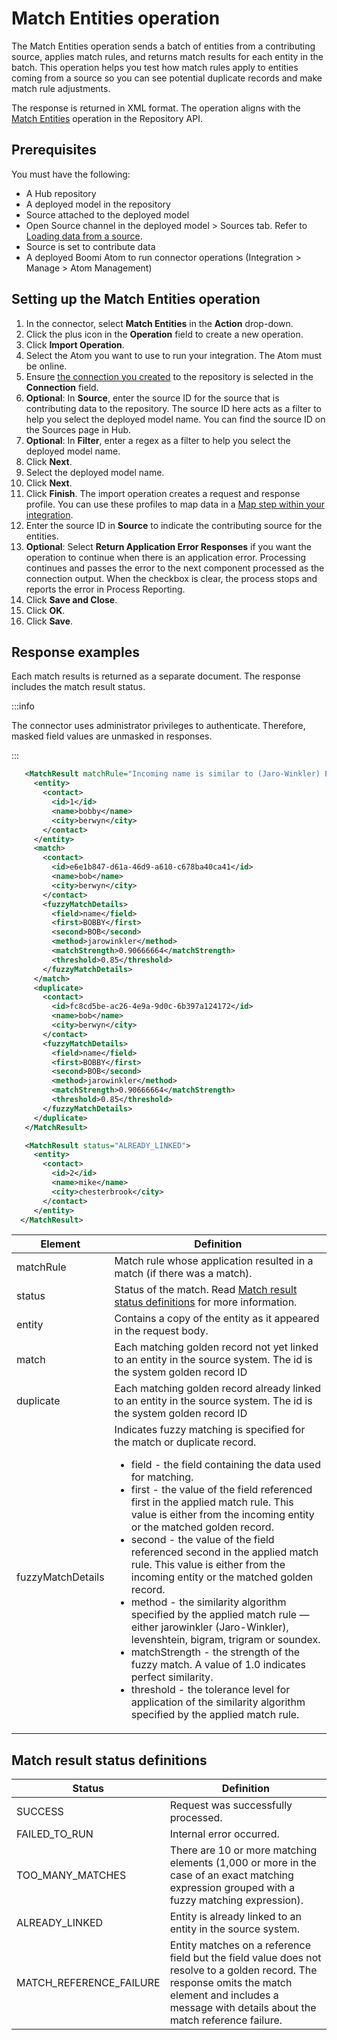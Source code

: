# Match Entities operation 

<head>
  <meta name="guidename" content="Integration"/>
  <meta name="context" content="GUID-c521cab0-4ad1-4907-bc6c-a57d08b6a10e"/>
</head>


The Match Entities operation sends a batch of entities from a contributing source, applies match rules, and returns match results for each entity in the batch. This operation helps you test how match rules apply to entities coming from a source so you can see potential duplicate records and make match rule adjustments. 

The response is returned in XML format. The operation aligns with the [Match Entities](/docs/Atomsphere/Master%20Data%20Hub/REST%20APIs/r-mdm-Match_Entities_d429e265-e650-4ad4-8f9b-5fe08c2db157.md) operation in the Repository API.

## Prerequisites

You must have the following: 

- A Hub repository 
- A deployed model in the repository
- Source attached to the deployed model
- Open Source channel in the deployed model > Sources tab. Refer to [Loading data from a source](/docs/Atomsphere/Master%20Data%20Hub/Deployment/t-mdm-Loading_data_from_a_source_8c5915de-5144-45a0-8d21-b798879e174a.md).
- Source is set to contribute data
- A deployed Boomi Atom to run connector operations (Integration > Manage > Atom Management)

## Setting up the Match Entities operation

1. In the connector, select **Match Entities** in the **Action** drop-down.
2. Click the plus icon in the **Operation** field to create a new operation.
3. Click **Import Operation**.
4. Select the Atom you want to use to run your integration. The Atom must be online.
5. Ensure [the connection you created](/docs/Atomsphere/Integration/Connectors/int-Boomi_Data_Hub_connection.md) to the repository is selected in the **Connection** field.
6. **Optional**: In **Source**, enter the source ID for the source that is contributing data to the repository. The source ID here acts as a filter to help you select the deployed model name. You can find the source ID on the Sources page in Hub.
7. **Optional**: In **Filter**, enter a regex as a filter to help you select the deployed model name.
8. Click **Next**.
9. Select the deployed model name. 
10. Click **Next**. 
9. Click **Finish**. The import operation creates a request and response profile. You can use these profiles to map data in a [Map step within your integration](/docs/Atomsphere/Integration/Process%20building/c-atm-Map_components_87f669d6-4999-445f-9f29-ed24e79c92dd.md).
10. Enter the source ID in **Source** to indicate the contributing source for the entities.
11. **Optional**: Select **Return Application Error Responses** if you want the operation to continue when there is an application error. Processing continues and passes the error to the next component processed as the connection output. When the checkbox is clear, the process stops and reports the error in Process Reporting.
12. Click **Save and Close**.
13. Click **OK**.
14. Click **Save**.


## Response examples

Each match results is returned as a separate document. The response includes the match result status.

:::info 

The connector uses administrator privileges to authenticate. Therefore, masked field values are unmasked in responses.

:::



```xml
   <MatchResult matchRule="Incoming name is similar to (Jaro-Winkler) Existing name" status="SUCCESS">
     <entity>
       <contact>
         <id>1</id>
         <name>bobby</name>
         <city>berwyn</city>
       </contact>
     </entity>
     <match>
       <contact>
         <id>e6e1b847-d61a-46d9-a610-c678ba40ca41</id>
         <name>bob</name>
         <city>berwyn</city>
       </contact>
       <fuzzyMatchDetails>
         <field>name</field>
         <first>BOBBY</first>
         <second>BOB</second>
         <method>jarowinkler</method>
         <matchStrength>0.90666664</matchStrength>
         <threshold>0.85</threshold>
       </fuzzyMatchDetails>
     </match>
     <duplicate>
       <contact>
         <id>fc8cd5be-ac26-4e9a-9d0c-6b397a124172</id>
         <name>bob</name>
         <city>berwyn</city>
       </contact>
       <fuzzyMatchDetails>
         <field>name</field>
         <first>BOBBY</first>
         <second>BOB</second>
         <method>jarowinkler</method>
         <matchStrength>0.90666664</matchStrength>
         <threshold>0.85</threshold>
       </fuzzyMatchDetails>
     </duplicate>
   </MatchResult>
```

```xml
   <MatchResult status="ALREADY_LINKED">
     <entity>
       <contact>
         <id>2</id>
         <name>mike</name>
         <city>chesterbrook</city>
       </contact>
     </entity>
  </MatchResult>

```

| Element | Definition |
| ----    | -----      |
|matchRule  |  Match rule whose application resulted in a match (if there was a match).|
|status     |  Status of the match. Read [Match result status definitions](#match-result-status-definitions) for more information.|
|entity     |  Contains a copy of the entity as it appeared in the request body. |
|match         |    Each matching golden record not yet linked to an entity in the source system. The id is the system golden record ID|
|duplicate       |    Each matching golden record already linked to an entity in the source system. The id is the system golden record ID|
|fuzzyMatchDetails|  Indicates fuzzy matching is specified for the match or duplicate record. <ul><li>field - the field containing the data used for matching.</li><li>first - the value of the field referenced first in the applied match rule. This value is either from the incoming entity or the matched golden record.</li><li>second - the value of the field referenced second in the applied match rule. This value is either from the incoming entity or the matched golden record.</li><li>method - the similarity algorithm specified by the applied match rule — either jarowinkler (Jaro-Winkler), levenshtein, bigram, trigram or soundex.</li><li>matchStrength - the strength of the fuzzy match. A value of 1.0 indicates perfect similarity.</li><li>threshold - the tolerance level for application of the similarity algorithm specified by the applied match rule.</li></ul>              |

## Match result status definitions

| Status    |  Definition |
| ----      | -----       |
| SUCCESS         | Request was successfully processed.|
| FAILED_TO_RUN   | Internal error occurred.|
| TOO_MANY_MATCHES | There are 10 or more matching elements (1,000 or more in the case of an exact matching expression grouped with a fuzzy matching expression).|
| ALREADY_LINKED | Entity is already linked to an entity in the source system.|
|MATCH_REFERENCE_FAILURE | Entity matches on a reference field but the field value does not resolve to a golden record. The response omits the match element and includes a message with details about the match reference failure.|